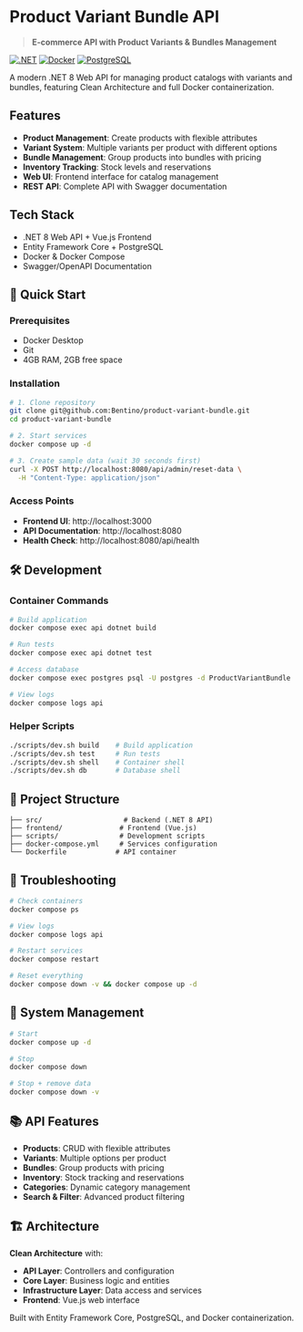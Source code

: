 # Product Variant Bundle API

> **E-commerce API with Product Variants & Bundles Management**

[![.NET](https://img.shields.io/badge/.NET-8.0-blue.svg)](https://dotnet.microsoft.com/)
[![Docker](https://img.shields.io/badge/Docker-Containerized-blue.svg)](https://www.docker.com/)
[![PostgreSQL](https://img.shields.io/badge/PostgreSQL-15-blue.svg)](https://www.postgresql.org/)

A modern .NET 8 Web API for managing product catalogs with variants and bundles, featuring Clean Architecture and full Docker containerization.

## Features

- **Product Management**: Create products with flexible attributes
- **Variant System**: Multiple variants per product with different options
- **Bundle Management**: Group products into bundles with pricing
- **Inventory Tracking**: Stock levels and reservations
- **Web UI**: Frontend interface for catalog management
- **REST API**: Complete API with Swagger documentation

## Tech Stack

- .NET 8 Web API + Vue.js Frontend
- Entity Framework Core + PostgreSQL
- Docker & Docker Compose
- Swagger/OpenAPI Documentation

## 🚀 Quick Start

### Prerequisites
- Docker Desktop
- Git
- 4GB RAM, 2GB free space

### Installation

```bash
# 1. Clone repository
git clone git@github.com:Bentino/product-variant-bundle.git
cd product-variant-bundle

# 2. Start services
docker compose up -d

# 3. Create sample data (wait 30 seconds first)
curl -X POST http://localhost:8080/api/admin/reset-data \
  -H "Content-Type: application/json"
```

### Access Points
- **Frontend UI**: http://localhost:3000
- **API Documentation**: http://localhost:8080
- **Health Check**: http://localhost:8080/api/health

## 🛠️ Development

### Container Commands
```bash
# Build application
docker compose exec api dotnet build

# Run tests
docker compose exec api dotnet test

# Access database
docker compose exec postgres psql -U postgres -d ProductVariantBundle

# View logs
docker compose logs api
```

### Helper Scripts
```bash
./scripts/dev.sh build    # Build application
./scripts/dev.sh test     # Run tests
./scripts/dev.sh shell    # Container shell
./scripts/dev.sh db       # Database shell
```

## 📁 Project Structure

```
├── src/                    # Backend (.NET 8 API)
├── frontend/              # Frontend (Vue.js)
├── scripts/               # Development scripts
├── docker-compose.yml     # Services configuration
└── Dockerfile            # API container
```

## 🔧 Troubleshooting

```bash
# Check containers
docker compose ps

# View logs
docker compose logs api

# Restart services
docker compose restart

# Reset everything
docker compose down -v && docker compose up -d
```

## 🎯 System Management

```bash
# Start
docker compose up -d

# Stop
docker compose down

# Stop + remove data
docker compose down -v
```

## 📚 API Features

- **Products**: CRUD with flexible attributes
- **Variants**: Multiple options per product
- **Bundles**: Group products with pricing
- **Inventory**: Stock tracking and reservations
- **Categories**: Dynamic category management
- **Search & Filter**: Advanced product filtering

## 🏗️ Architecture

**Clean Architecture** with:
- **API Layer**: Controllers and configuration
- **Core Layer**: Business logic and entities  
- **Infrastructure Layer**: Data access and services
- **Frontend**: Vue.js web interface

Built with Entity Framework Core, PostgreSQL, and Docker containerization.